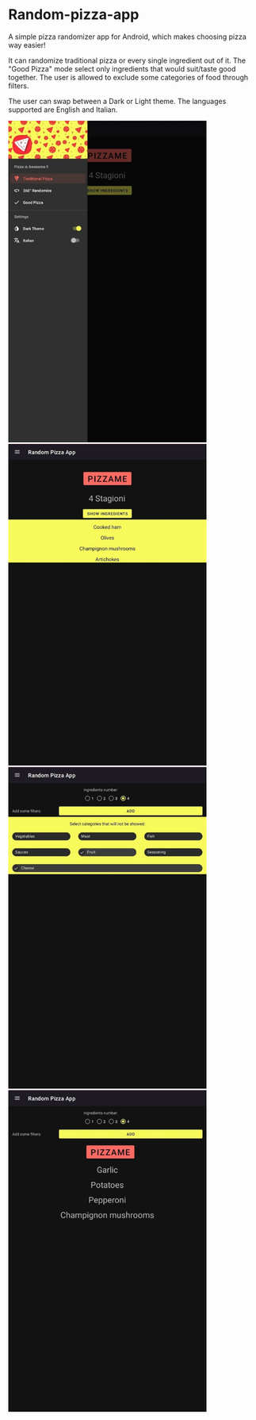 # Random-pizza-app
A simple pizza randomizer app for Android, which makes choosing pizza way easier!

It can randomize traditional pizza or every single ingredient out of it.
The "Good Pizza" mode select only ingredients that would suit/taste good together.
The user is allowed to exclude some categories of food through filters.

The user can swap between a Dark or Light theme. The languages supported are English and Italian.


<img src="1.jpg" alt="drawing" width="400"/> <img src="2.jpg" alt="drawing" width="400"/>
<img src="3.jpg" alt="drawing" width="400"/> <img src="4.jpg" alt="drawing" width="400"/>
